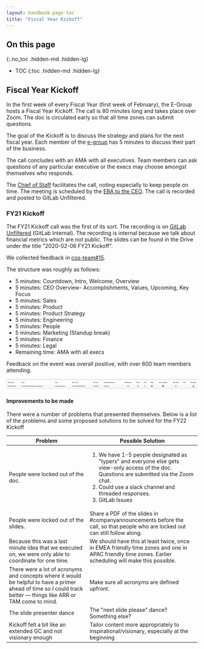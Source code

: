 ```yaml
---
layout: handbook-page-toc
title: "Fiscal Year Kickoff"
---  
```


## On this page
{:.no_toc .hidden-md .hidden-lg}

- TOC
{:toc .hidden-md .hidden-lg}

## Fiscal Year Kickoff

In the first week of every Fiscal Year (first week of February), the E-Group hosts a Fiscal Year Kickoff.
The call is 80 minutes long and takes place over Zoom.
The doc is circulated early so that all time zones can submit questions.

The goal of the Kickoff is to discuss the strategy and plans for the next fiscal year.
Each member of the [e-group](/handbook/leadership/#e-group) has 5 minutes to discuss their part of the business.

The call concludes with an AMA with all executives.
Team members can ask questions of any particular executive or the execs may choose amongst themselves who responds.

The [Chief of Staff](/job-families/chief-executive-officer/chief-of-staff/) facilitates the call, noting especially to keep people on time. 
The meeting is scheduled by the [EBA to the CEO](/job-families/people-ops/executive-business-administrator/).
The call is recorded and posted to GitLab Unfiltered.

### FY21 Kickoff

The FY21 Kickoff call was the first of its sort. 
The recording is on [GitLab Unfiltered](https://youtu.be/XlYsmj5fCcI) (GitLab Internal).
The recording is internal because we talk about financial metrics which are not public. 
The slides can be found in the Drive under the title "2020-02-06 FY21 Kickoff".

We collected feedback in [cos-team#15](https://gitlab.com/gitlab-com/cos-team/issues/15).

The structure was roughly as follows:
* 5 minutes: Countdown, Intro, Welcome, Overview
* 5 minutes: CEO Overview- Accomplishments, Values, Upcoming, Key Focus
* 5 minutes: Sales
* 5 minutes: Product
* 5 minutes: Product Strategy
* 5 minutes: Engineering
* 5 minutes: People
* 5 minutes: Marketing (Standup break)
* 5 minutes: Finance
* 5 minutes: Legal
* Remaining time: AMA with all execs

Feedback on the event was overall positive, with over 600 team members attending.

![fy21_kickoff_attendance_stats](fy21_kickoff_attendance_stats.png)

#### Improvements to be made
There were a number of problems that presented themselves. Below is a list of the problems and some proposed solutions to be solved for the FY22 Kickoff

| Problem | Possible Solution |
|---------|-------------------|
| People were locked out of the doc. |<ol> <li>We have 1-5 people designated as "typers" and everyone else gets view-only access of the doc. Questions are submitted via the Zoom chat.</li><li>Could use a slack channel and threaded responses.</li><li>GitLab Issues</li></ol>|
| People were locked out of the slides. | Share a PDF of the slides in #companyannouncements before the call, so that people who are locked out can still follow along. |
| Because this was a last minute idea that we executed on, we were only able to coordinate for one time. | We should have this at least twice, once in EMEA friendly time zones and one in APAC friendly time zones. Earlier scheduling will make this possible. |
| There were a lot of acronyms and concepts where it would be helpful to have a primer ahead of time so I could track better — things like ARR or TAM come to mind. | Make sure all acronyms are defined upfront. |
| The slide presenter dance | The "next slide please" dance? Something else? |
| Kickoff felt a bit like an extended GC and not visionary enough | Tailor content more appropriately to inspirational/visionary, especially at the beginning |


